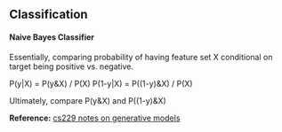 ## Classification

#### Naive Bayes Classifier
Essentially, comparing probability of having feature set X conditional on target being positive vs. negative.

P(y|X) = P(y&X) / P(X)
P(1-y|X) = P((1-y)&X) / P(X)

Ultimately, compare P(y&X) and P((1-y)&X)

**Reference:**
[cs229 notes on generative models](http://cs229.stanford.edu/notes/cs229-notes2.pdf)
